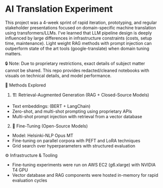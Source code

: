 # AI Translation Experiment

This project was a 4-week sprint of rapid iteration, prototyping, and regular stakeholder presentations focused on domain-specific machine translation using transformers/LLMs. I've learned that LLM pipeline design is deeply influenced by large differences in infrastructure constraints (costs, setup time, maintenance). Light weight RAG methods with prompt injection can outperform state of the art tools (google-translate) when domain tuning matters.

🔒 Note: Due to proprietary restrictions, exact details of subject matter cannot be shared. This repo provides redacted/cleaned notebooks with visuals on technical details, and model performance.

🚀 Methods Explored
1. 🏗️ Retrieval-Augmented Generation (RAG + Closed-Source Models)

 - Text embeddings: (BERT + LangChain)
 - Zero-shot, and multi-shot prompting using proprietary APIs
 - Multi-shot prompt injection with retrieval from a vector database

2. 🧠 Fine-Tuning (Open-Source Models)

 - Model: Helsinki-NLP Opus MT
 - Fine-tuning on parallel corpora with PEFT and LoRA techniques
 - Grid search over hyperparameters with structured evaluation

⚙️ Infrastructure & Tooling
 - Fine-tuning experiments were run on AWS EC2 (g6.xlarge) with NVIDIA T4 GPU
 - Vector database and RAG components were hosted in-memory for rapid evaluation cycles

